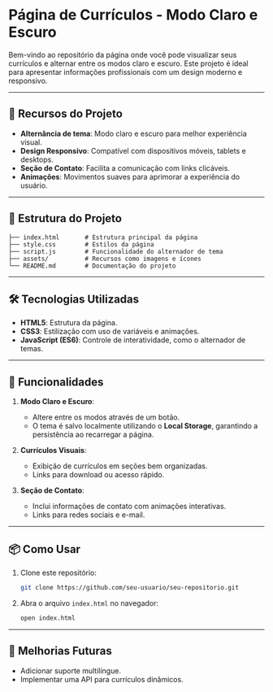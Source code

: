 
# Página de Currículos - Modo Claro e Escuro

Bem-vindo ao repositório da página onde você pode visualizar seus currículos e alternar entre os modos claro e escuro. Este projeto é ideal para apresentar informações profissionais com um design moderno e responsivo.

---

## 🚀 Recursos do Projeto

- **Alternância de tema**: Modo claro e escuro para melhor experiência visual.
- **Design Responsivo**: Compatível com dispositivos móveis, tablets e desktops.
- **Seção de Contato**: Facilita a comunicação com links clicáveis.
- **Animações**: Movimentos suaves para aprimorar a experiência do usuário.

---

## 📂 Estrutura do Projeto

```plaintext
├── index.html       # Estrutura principal da página
├── style.css        # Estilos da página
├── script.js        # Funcionalidade do alternador de tema
├── assets/          # Recursos como imagens e ícones
└── README.md        # Documentação do projeto
```

---

## 🛠️ Tecnologias Utilizadas

- **HTML5**: Estrutura da página.
- **CSS3**: Estilização com uso de variáveis e animações.
- **JavaScript (ES6)**: Controle de interatividade, como o alternador de temas.

---

## 🌟 Funcionalidades

1. **Modo Claro e Escuro**:
   - Altere entre os modos através de um botão.
   - O tema é salvo localmente utilizando o **Local Storage**, garantindo a persistência ao recarregar a página.

2. **Currículos Visuais**:
   - Exibição de currículos em seções bem organizadas.
   - Links para download ou acesso rápido.

3. **Seção de Contato**:
   - Inclui informações de contato com animações interativas.
   - Links para redes sociais e e-mail.

---

## 📦 Como Usar

1. Clone este repositório:
   ```bash
   git clone https://github.com/seu-usuario/seu-repositorio.git
   ```
2. Abra o arquivo `index.html` no navegador:
   ```bash
   open index.html
   ```
   
---

## 📝 Melhorias Futuras

- Adicionar suporte multilíngue.
- Implementar uma API para currículos dinâmicos.

